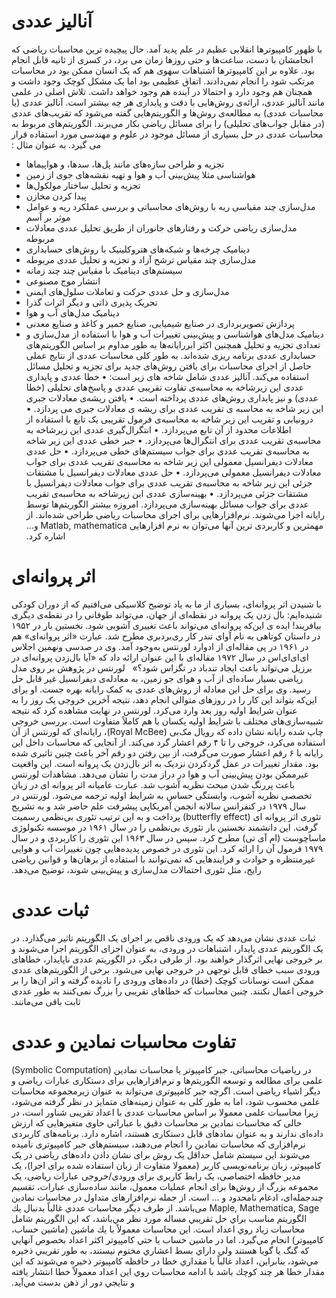 # آنالیز عددی

‫با ظهور کامپیوترها انقلابی عظیم در علم پدید آمد. حال پیچیده ترین محاسبات ریاضی که انجامشان با دست، ساعت‌ها و حتی روزها زمان می برد، در کسری از ثانیه قابل انجام بود. علاوه بر این کامپیوترها اشتباهات سهوی هم که یک انسان ممکن بود در محاسبات مرتکب شود را انجام نمی‌دادند. اتفاق عظیمی بود اما یک مشکل کوچک وجود داشت و همچنان هم وجود دارد و احتمالا در آینده هم وجود خواهد داشت. تلاش اصلی در علمی مانند آنالیز عددی، ارائه‌ی روش‌هایی با دقت و پایداری هر چه بیشتر است.‬ 
‫آنالیز عددی (یا محاسبات عددی) به مطالعه‌ی روش‌ها و الگوریتم‌هایی گفته می‌شود که تقریب‌های عددی (در مقابل جواب‌های تحلیلی) را برای مسائل ریاضی بکار می‌برند. الگوریتم‌های مربوط به محاسبات عددی در حل بسیاری از مسائل موجود در علوم و مهندسی مورد استفاده قرار می گیرد. به عنوان مثال :‬
* تجزیه و طراحی سازه‌های مانند پل‌ها، سدها، و هواپیماها
* هواشناسی مثلا پیش‌بینی آب و هوا و تهیه نقشه‌های جوی از زمین
* تجزیه و تحلیل ساختار مولکول‌ها
* پیدا کردن مخازن
* مدل‌سازی چند مقیاسی ریه با روش‌های محاسباتی و بررسی عملکرد ریه و عوامل موثر بر آسم
* مدل‌سازی ریاضی حرکت و رفتارهای جانوران از طریق تحلیل عددی معادلات مربوطه
* دینامیک چرخه‌ها و شبکه‌های هتروکلینیک با روش‌های حسابداری
* مدل‌سازی چند مقیاس ترشح آزاد و تجزیه و تحلیل عددی مربوطه
* سیستم‌های دینامیک با مقیاس چند چند زمانه
* انتشار موج مصنوعی
* مدل‌سازی و حل عددی حرکت و تعاملات سلول‌های ایمنی
* تحریک پذیری ذاتی و دیگر اثرات گذرا
* دینامیک مدل‌های آب و هوا
* پردازش تصویربرداری در صنایع شیمیایی، صنایع خمیر و کاغذ و صنایع معدنی
* دینامیک مدل‌های هواشناسی و پیش‌بینی تغییرات آب و هوا با استفاده از مدل‌سازی و تعدادی تجزیه و تحلیل
‫همچنین اکثر ابررایانه‌ها به طور مداوم بر اساس الگوریتم‌های حسابداری عددی برنامه ریزی شده‌اند. به طور کلی محاسبات عددی از نتایج عملی حاصل از اجرای محاسبات برای یافتن روش‌های جدید برای تجزیه و تحلیل مسائل استفاده می‌کند.‬
 آنالیز عددی شامل شاخه های زیر است:
• خطا عددی و پایداری عددی
‫این زیرشاخه به محاسبه‌ی تفاوت تقریبی عددی و پاسخ‌های تحلیلی (خطا عددی) و نیز پایداری روش‌های عددی پرداخته است.‬
• یافتن ریشه‌ی معادلات جبری
‫این زیر شاخه به محاسبه ی تقریب عددی برای ریشه ی معادلات جبری می پردازد.‬
• درونیابی و تقریب
‫این زیر شاخه به محاسبه‌ی فرمول تقریبی یک تابع با استفاده از اطلاعات محدود از آن تابع می‌پردازد.‬
• انتگرال‌گیری عددی
‫این زیرشاخه به محاسبه‌ی تقریب عددی برای انتگرال‌ها می‌پردازد.‬
• جبر خطی عددی
‫این زیر شاخه به محاسبه‌ی تقریب عددی برای جواب سیستم‌های خطی می‌پردازد.‬
• حل عددی معادلات دیفرانسیل معمولی
‫این زیر شاخه به محاسبه‌ی تقریب عددی برای جواب معادلات دیفرانسیل معمولی می‌پردازد.‬ 
• حل عددی معادلات دیفرانسیل با مشتقات جزئی
‫این زیر شاخه به محاسبه‌ی تقریب عددی برای جواب معادلات دیفرانسیل با مشتقات جزئی می‌پردازد.‬
• بهینه‌سازی عددی
‫این زیرشاخه به محاسبه‌ی تقریب عددی برای جواب مسائل بهینه‌سازی می‌پردازد.‬
‫امروزه بیشتر الگوریتم‌ها توسط رایانه اجرا می‌شوند. نرم‌افزارهایی برای اجرای محاسبات ریاضی طراحی شده‌اند. از مهمترین و کاربردی ترین آنها می‌توان به نرم افزارهایی Matlab, mathematica و… اشاره کرد.‬

# اثر پروانه‌ای

‫با شنیدن اثر پروانه‌ای، بسیاری از ما به یاد توضیح کلاسیکی می‌افتیم که از دوران کودکی شنیده‌ایم: بال زدن یک پروانه در نقطه‌ای از جهان، می‌تواند طوفانی را در نقطه‌ی دیگری بیافریند! ایده‌ ی این‌که پروانه‌ای می‌تواند باعث تغییری آشوبی شود. نخستین بار در ۱۹۵۲ در داستان کوتاهی به نام آوای تندر کار ری‌بردبری مطرح شد. عبارت «اثر پروانه‌ای» هم در ۱۹۶۱ در پی مقاله‌ای از ادوارد لورنتس به‌وجود آمد. وی در صد‌سی‌ ونهمین اجلاس ای‌ای‌ای‌اس در سال ۱۹۷۲ مقاله‌ای با این عنوان ارائه داد که «آیا بال‌زدن پروانه‌ای در برزیل می‌تواند باعث ایجاد تندباد در تگزاس شود؟» ‬
   ‫ لورنتس در پژوهش بر روی مدل ریاضی بسیار ساده‌ای از آب و هوای جو زمین، به معادله‌ی دیفرانسیل غیر قابل حل رسید. وی برای حل این معادله از روش‌های عددی به کمک رایانه بهره جست. او برای این‌که بتواند این کار را در روزهای متوالی انجام دهد، نتیجه آخرین خروجی یک روز را به عنوان شرایط اولیه روز بعد وارد می‌کرد. لورنتس در نهایت مشاهده کرد که نتیجه شبیه‌سازی‌های مختلف با شرایط اولیه یکسان با هم کاملاً متفاوت است. بررسی خروجی چاپ شده رایانه نشان داده که رویال مک‌بی (Royal McBee)، رایانه‌ای که لورنتس از آن استفاده می‌کرد، خروجی را تا ۴ رقم اعشار گرد می‌کند. از آنجایی که محاسبات داخل این رایانه با ۶ رقم اعشار صورت می‌گرفت، از بین رفتن دو رقم آخر باعث چنین تاثیری شده بود. مقدار تغییرات در عمل گرد‌کردن نزدیک به اثر بال‌زدن یک پروانه است. این واقعیت غیرممکن بودن پیش‌بینی آب و هوا در دراز مدت را نشان می‌دهد.‬ 
‫مشاهدات لورنتس باعث پررنگ شدن مبحث نظریه آشوب شد. عبارت عامیانه اثر پروانه ای در زبان تخصصی نظریه آشوب، وابستگی حساس به شرایط اولیه ترجمه می‌شود. لورنتس در سال ۱۹۷۹ در کنفرانس سالانه انجمن آمریکاپی پیشرفت علم حاضر شد و به تشریح تئوری اثر پروانه ای (butterfly effect) پرداخت و به این ترتیب تئوری بی‌نظمی رسمیت گرفت.‬ 
‫این دانشمند نخستین بار تئوری بی‌نظمی را در سال ۱۹۶۱ در موسسه تکنولوژی ماساچوست (ام آی تی) مطرح کرد. سپس در سال ۱۹۶۳ این تئوری را کاربردی و در سال ۱۹۷۹ فرمول آن را ارائه کرد.‬ 
‫این تئوری در خصوص پدیده‌هایی چون تغییرات آب و هوایی غیرمنتظره و حوادث و فرایندهایی که نمی‌توانند با استفاده از برهان‌ها و قوانین ریاضی رایج، مثل تئوری احتمالات مدل‌سازی و پیش‌بینی شوند، توضیح می‌دهد.‬

# ثبات عددی

‫ثبات عددی نشان می‌دهد که یک ورودی ناقص بر اجرای یک الگوریتم تاثیر می‌گذارد. در یک الگوریتم عددی پایدار، اشتباهات در ورودی، به عنوان اجزای الگوریتم اجرا می‌شوند و بر خروجی نهایی اثرگذار خواهند بود. از طرفی دیگر، در الگوریتم عددی ناپایدار، خطاهای ورودی سبب خطای قابل توجهی در خروجی نهایی می‌شود. برخی از الگوریتم‌های عددی ممکن است نوسانات کوچک (خطا) در داده‌های ورودی را نادیده گرفته و اثر ان‌ها را بر خروجی اعمال نکنند. چنین محاسبات که خطاهای تقریبی را بزرگ نمی‌کنند به طور عددی ثابت باقی می‌مانند.
‬ 
# تفاوت محاسبات نمادین و عددی

‫در ریاضیات محاسباتی، جبر کامپیوتر یا محاسبات نمادین (Symbolic Computation) علمی برای  مطالعه و توسعه الگوریتم‌ها و نرم‌افزارهایی برای دستکاری عبارات ریاضی و دیگر اشیاء ریاضی است. اگرچه جبر کامپیوتری می‌تواند به عنوان زیرمجموعه محاسبات علمی محسوب شود، اما به طور کلی به عنوان زمینه‌های متمایز در نظر گرفته می‌شود، زیرا محاسبات علمی معمولا بر اساس محاسبات عددی با اعداد تقریبی شناور است، در حالی که محاسبات نمادین بر محاسبات دقیق با عباراتی حاوی متغیرهایی که ارزش داده‌ای ندارند و به عنوان نمادهای قابل دستکاری هستند، اشاره دارد. برنامه‌های کاربردی نرم‌افزاری که محاسبات نمادین را انجام می‌دهند، سیستم‌های جبر کامپیوتری نامیده می‌شوند این سیستم شامل حداقل یک روش برای  نشان دادن داده‌های ریاضی در یک کامپیوتر، زبان برنامه‌نویسی کاربر (معمولا متفاوت از زبان استفاده شده برای اجرا)، یک مدیر حافظه اختصاصی، یک رابط کاربری برای ورودی‌/‌خروجی عبارات ریاضی، یک مجموعه بزرگ از روش‌ها برای انجام عملیات معمول، مانند ساده‌سازی عبارات، تقسیم چندجمله‌ای، ادغام نامحدود و … است. از جمله نرم‌افزارهای متداول در محاسبات نمادین Maple, Mathematica, Sage می‌باشد. از طرف دیگر محاسبات عددي غالباً بدنبال يك الگوريتم مناسب براي حل تقريبي مساله مورد نظر مي‌باشد، كه اين الگوريتم شامل محاسبات زياد روي اعداد است. اين محاسبات معمولاً‌ با يك ماشين (ماشين حساب، كامپيوتر) انجام مي‌گيرد. اما در ماشين حساب يا حتي كامپيوتر اكثر اعداد بخصوص آنهايي كه گنگ يا گويا هستند ولي داراي بسط اعشاري مختوم نيستند، به طور تقريبي ذخيره مي‌شود، بنابراين، اعداد غالباً با مقداري خطا در حافظه كامپيوتر ذخيره مي‌شوند كه اين مقدار خطا هر چند كوچك باشد با ادامه محاسبات روي اين اعداد معمولاً خطا انتشار يافته و نتايجي دور از ذهن بدست مي‌آيد.
